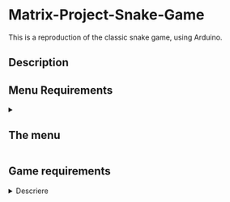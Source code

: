 # Matrix-Project-Snake-Game

This is a reproduction of the classic snake game, using Arduino.

 ## Description
 ## Menu Requirements
<details>
  <summary><h2><b>The menu</b></h2></summary>
  
 **1. Intro Message**
 
   - When powering up a game, a greeting message shown for a few moments
     
 **2. Contain the following categories:**
 
**Start game**, starts the initial level of your game

**Settings:**

– LCD brightness control 

– Matrix brightness control

– Sounds on or off

**About:** include details about the creator of the game

**How to play** include how the game works

  **3. While playing the game:** display relevant info
  
– Score
– Time

  **4. Upon game ending:**
  
Display relevant game info: score, time, lives left etc. Must
inform player if he/she beat the highscore. This menu
should only be closed by the player, pressing a button.
 

</details>

 ## Game requirements

<details>
<summary>Descriere</summary>
  
Aici poți să incluzi o scurtă descriere a proiectului.

</details>
